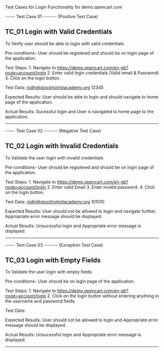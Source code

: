 Test Cases for Login Functionality for demo.opencart.com


----- Test Case 01 ------- (Positive Test Case)

TC_01 Login with Valid Credentials
----------------------------------

To Verify user should be able to login with valid credentials

Pre-conditions- User should be registered and should be on login page of the application.

Test Steps: 1. Navigate to https://demo.opencart.com/en-gb?route=account/login
            2. Enter valid login credentials (Valid email & Password)
            3. Click on the login button.

Test Data: nidhi@stockholmitacademy.org
           12345

Expected Results: User should be able to login and should navigate to home page of the application.

Actual Results: Sucessful login and User is navigated to home page to the application.

-----------------------------------------------------

----- Test Case 02 ------- (Negative Test Case)

TC_02 Login with Invalid Credentials
------------------------------------

To Validate the user login with invalid credentials

Pre-conditions- User should be registered and should be on login page of the application.

Test Steps: 1. Navigate to https://demo.opencart.com/en-gb?route=account/login
            2. Enter valid Email
            3. Enter invalid password.
            4. Click on the login button.

Test Data: nidhi@stockholmitacademy.org
           101010

Expected Results: User should not be allowed to login and navigate further.
                  Appropriate error message should be displayed.

Actual Results: Unsucessful login and Appropriate error message is displayed.

------------------------------------------------------

----- Test Case 03 ------- (Exception Test Case)

TC_03 Login with Empty Fields
-----------------------------

To Validate the user login with empty fields

Pre-conditions- User should be on login page of the application.

Test Steps: 1. Navigate to https://demo.opencart.com/en-gb?route=account/login
            2. Click on the login button without entering anything in the username and password fields.

Test Data: 

Expected Results: User should not be allowed to login and Appropriate error message should be displayed.

Actual Results: Unsucessful login and Appropriate error message is displayed.

----------------------------------------------------------------------  